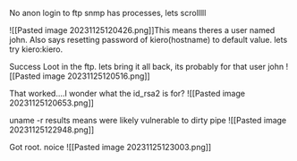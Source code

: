 No anon login to ftp
snmp has processes, lets scrolllll

![[Pasted image 20231125120426.png]]This means theres a user named john. Also says resetting password of kiero(hostname) to default value. lets try kiero:kiero. 

Success
Loot in the ftp. lets bring it all back, its probably for that user john
![[Pasted image 20231125120516.png]]

That worked....I wonder what the id_rsa2 is for?
![[Pasted image 20231125120653.png]]

uname -r results means were likely vulnerable to dirty pipe
![[Pasted image 20231125122948.png]]


Got root. noice
![[Pasted image 20231125123003.png]]